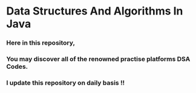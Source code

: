 # Data Structures And Algorithms In Java

### Here in this repository,</br >
### You may discover all of the renowned practise platforms DSA Codes. 

### I update this repository on daily basis !!

